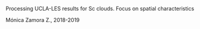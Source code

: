 Processing UCLA-LES results for Sc clouds. Focus on spatial characteristics

Mónica Zamora Z., 2018-2019
